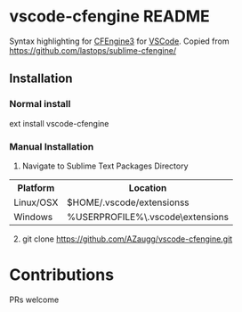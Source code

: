 # vscode-cfengine README
Syntax highlighting for [CFEngine3](https://cfengine.com/) for [VSCode](https://code.visualstudio.com/). Copied from https://github.com/lastops/sublime-cfengine/

## Installation
### Normal install
ext install vscode-cfengine

### Manual Installation

1. Navigate to Sublime Text Packages Directory

  <table>
    <tr>
      <th>Platform</th>
      <th>Location</th>
    </tr>
    <tr>
      <td>Linux/OSX</td>
      <td>$HOME/.vscode/extensionss</td>
    </tr>
    <tr>
      <td>Windows</td>
      <td>%USERPROFILE%\.vscode\extensions</td>
    </tr>
  </table>

2. git clone https://github.com/AZaugg/vscode-cfengine.git


# Contributions
PRs welcome
